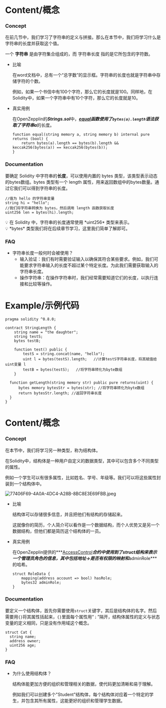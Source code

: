 # Content/概念

### Concept

在前几节中，我们学习了字符串的定义与拼接。那么在本节中，我们将学习什么是字符串的长度并获取这个值。

一个 **字符串** 是由字符集合组成的，而 字符串长度 指的是它所包含的字符数。

- 比喻
    
    在word文档中，总有一个“总字数”的显示框。字符串的长度也就是字符串中存储字符的个数。
    
    例如，如果一个书信中有100个字符，那么它的长度就是100。同样地，在Solidity中，如果一个字符串中有10个字符，那么它的长度就是10。
    
- 真实用例
    
    在OpenZepplin的***Strings.sol***中，***[equal](https://github.com/OpenZeppelin/openzeppelin-contracts/blob/9ef69c03d13230aeff24d91cb54c9d24c4de7c8b/contracts/utils/Strings.sol#L91)***函数使用了`bytes(a).length`语法获取了字符串***a***的长度。
    
    ```solidity
    function equal(string memory a, string memory b) internal pure returns (bool) {
        return bytes(a).length == bytes(b).length && keccak256(bytes(a)) == keccak256(bytes(b));
    }
    ```
    

### Documentation

要确定 Solidity 中字符串的**长度**，可以使用内置的 bytes 类型，该类型表示动态的bytes数组。bytes 类型有一个 length 属性，用来返回数组中的bytes数量。通过它我们可以得到字符串的长度。

```solidity
//值为 hello 的字符串变量
string hi = "hello";
//我们将字符串转换为 bytes，然后调用 length 函数获取长度
uint256 len = bytes(hi).length;
```

<aside>
💡 在 Solidity 中，字符串的长度通常使用 *uint256* 类型来表示。

</aside>

<aside>
💡 *bytes* 类型我们将在后续章节学习，这里我们简单了解即可。

</aside>

### FAQ

- 字符串长度一般何时会被使用？
    - 输入验证：我们有时需要验证输入以确保其符合某些要求。例如，我们可能要求字符串输入的长度不超过某个特定长度。为此我们需要获取输入的字符串长度。
    - 操作字符串：在操作字符串时，我们经常需要知道它们的长度，以执行连接和比较等操作。

# Example/示例代码

```solidity
pragma solidity ^0.8.0;

contract StringLength {
    string name = "the daughter";
    string testS;
    bytes testB;

	function test() public {
		testS = string.concat(name, "hello");
		uint l = bytes(testS).length;   //计算testS字符串长度，将其赋值给uint变量 l
		testB = bytes(testS);   //将字符串转化为byte数组
	}

  function getLength(string memory str) public pure returns(uint) {
      bytes memory bytesStr = bytes(str); //将字符串转化为byte数组
      return bytesStr.length; //返回字符串长度
  }
}
```
# Content/概念

### Concept

在本节中，我们将学习另一种类型，称为结构体。

在Solidity中，结构体是一种用户自定义的数据类型，其中可以包含多个不同类型的属性。

例如一个学生可以有很多属性，比如姓名、学号、年级等。我们可以将这些属性封装到一个结构体中。

![77406F69-4A0A-4DC4-A28B-8BC8E3E69FBB.jpeg](https://s3-us-west-2.amazonaws.com/secure.notion-static.com/ac730351-c665-4bfd-8361-0501b9facd97/77406F69-4A0A-4DC4-A28B-8BC8E3E69FBB.jpeg)

- 比喻
    
    结构体可以存储很多信息，并且把他们有结构的存储起来。
    
    这就像你的简历，个人简介可以看作是一个数据结构，而个人优势又是另一个数据结构，但他们都是简历这个结构体的一员。
    
- 真实用例
    
    在OpenZepplin提供的***[AccessControl](https://github.com/OpenZeppelin/openzeppelin-contracts/blob/9ef69c03d13230aeff24d91cb54c9d24c4de7c8b/contracts/access/AccessControl.sol#L50C1-L50C22)***合约中使用到了struct结构来表示一个管理员角色的信息，其中包括地址→是否有权限的映射和***adminRole***的哈希。
    
    ```solidity
    struct RoleData {
        mapping(address account => bool) hasRole;
        bytes32 adminRole;
    }
    ```
    

### Documentation

要定义一个结构体，首先你需要使用`struct`关键字，其后是结构体的名字。然后需要用`{}`将其属性括起来，`{}`里面每个属性用“`；`”隔开，结构体属性的定义与状态变量的定义相同，只是没有作用域这个概念。

```solidity
struct Cat {
  string name;
  address owner;
  uint256 age;
}
```

### FAQ

- 为什么使用结构体？
    
    结构体能更加方便的组织和管理相关的数据，使代码更加清晰和易于理解。
    
    例如我们可以创建多个"Student"结构体，每个结构体对应着一个特定的学生，并包含其所有属性，这能更好的组织和管理学生数据。